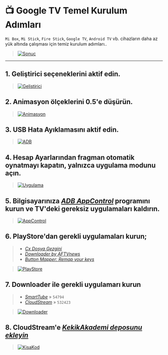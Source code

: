 # 📺 Google TV Temel Kurulum Adımları

`Mi Box`, `Mi Stick`, `Fire Stick`, `Google TV`, `Android TV` vb. cihazların daha az yük altında çalışması için temiz kurulum adımları..

> [![Sonuc](https://github.com/keyiflerolsun/Kekik-cloudstream/raw/master/.github/icons/MiBox/Sonuc.png)](#)

---

## 1. **Geliştirici seçenekleri**ni aktif edin.
> [![Gelistirici](https://github.com/keyiflerolsun/Kekik-cloudstream/raw/master/.github/icons/MiBox/Gelistirici.jpg)](#)


## 2. **Animasyon ölçekleri**ni 0.5'e düşürün.
> [![Animasyon](https://github.com/keyiflerolsun/Kekik-cloudstream/raw/master/.github/icons/MiBox/Animasyon.jpg)](#)


## 3. **USB Hata Ayıklaması**nı aktif edin.
> [![ADB](https://github.com/keyiflerolsun/Kekik-cloudstream/raw/master/.github/icons/MiBox/ADB.jpg)](#)


## 4. **Hesap Ayarları**ndan fragman otomatik oynatmayı kapatın, yalnızca uygulama modunu açın.
> [![Uygulama](https://github.com/keyiflerolsun/Kekik-cloudstream/raw/master/.github/icons/MiBox/Uygulama.jpg)](#)


## 5. Bilgisayarınıza _[ADB AppControl](https://adbappcontrol.com/en/#download)_ programını kurun ve TV'deki gereksiz uygulamaları kaldırın.
> [![AppControl](https://github.com/keyiflerolsun/Kekik-cloudstream/raw/master/.github/icons/MiBox/AppControl.jpg)](#)


## 6. **PlayStore**'dan gerekli uygulamaları kurun;
> - _[Cx Dosya Gezgini](https://play.google.com/store/apps/details?id=com.cxinventor.file.explorer)_
> - _[Downloader by AFTVnews](https://play.google.com/store/apps/details?id=com.esaba.downloader)_
> - _[Button Mapper: Remap your keys](https://play.google.com/store/apps/details?id=flar2.homebutton)_

> [![PlayStore](https://github.com/keyiflerolsun/Kekik-cloudstream/raw/master/.github/icons/MiBox/PlayStore.png)](#)


## 7. **Downloader** ile gerekli uygulamarı kurun
> - _[SmartTube](https://github.com/yuliskov/SmartTube)_ » `54794`
> - _[CloudStream](https://github.com/recloudstream/cloudstream)_ » `532423`

> [![Downloader](https://github.com/keyiflerolsun/Kekik-cloudstream/raw/master/.github/icons/MiBox/Downloader.png)](#)


## 8. **CloudStream**'e _[KekikAkademi deposunu ekleyin](https://github.com/keyiflerolsun/Kekik-cloudstream#-kurulum)_
> [![KisaKod](https://github.com/keyiflerolsun/Kekik-cloudstream/raw/master/.github/icons/KisaKod.png)](#)
